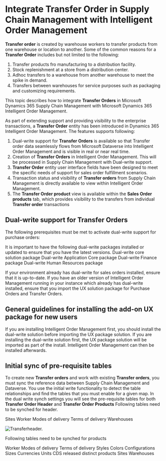 # Integrate Transfer Order in Supply Chain Management with Intelligent Order Management #

**Transfer order** is created by warehouse workers to transfer products from one warehouse or location to another. Some of the common reasons for a **Transfer Order** includes but not limited to the following:
1. Transfer products fro manufacturing to a distribution facility.
2. Stock replenishment at a store from a distribution center.
3. Adhoc transfers to a warehouse from another warehouse to meet the spike in demand.
4. Transfers between warehouses for service purposes such as packaging and customizing requirements.

This topic describes how to integrate **Transfer Orders** in Microsoft Dynamics 365 Supply Chain Management with Microsoft Dynamics 365 Intelligent Order Management.

As part of extending support and providing visibility to the enterprise transactions, a **Transfer Order** entity has been introduced in Dynamics 365 Intelligent Order Management.
The features supports following:
1. Dual-write support for **Transfer Orders** is available so that Transfer order data seamlessly flows from Microsoft Dataverse into Intelligent Order Management and is visible in real or near real time.
1. Creation of **Transfer Orders** in Intelligent Order Management. This will be processed in Supply Chain Management with Dual-write support.
1. **Transfer Order** entity user interface fields have been designed to meet the specific needs of support for sales order fulfillment scenarios.
1. Transaction status and visibility of **Transfer orders** from Supply Chain Management is directly available to view within Intelligent Order Management.
1. The **Transfer Order product** view is available within the **Sales Order products** tab, which provides visibility to the transfers from individual **Transfer order** transactions

## Dual-write support for **Transfer Orders**
The following prerequisites must be met to activate dual-write support for purchase orders:

It is important to have the following dual-write packages installed or updated to ensure that you have the latest versions.
Dual-write core solution package
Dual-write Application Core package
Dual-write Finance package
Dual-write Human Resources package

If your environment already has dual-write for sales orders installed, ensure that it is up-to-date.
If you have an older version of Intelligent Order Management running in your instance which already has dual-write installed, ensure that you import the UX solution package for Purchase Orders and Transfer Orders.

## General guidelines for installing the add-on UX package for new users
If you are installing Intelligent Order Management first, you should install the dual-write solution before importing the UX package solution.
If you are installing the dual-write solution first, the UX package solution will be imported as part of the install. Intelligent Order Management can then be installed afterwards.

## Initial sync of pre-requisite tables
To create new **Transfer orders** and work with existing **Transfer orders**, you must sync the reference data between Supply Chain Management and Dataverse. You use the initial write functionality to detect the table relationships and find the tables that you must enable for a given map.
In the dual write synch settings you will see the pre-requisite tables for both **Transfer Order Header** and **Transfer Order Products**
Following tables need to be synched for header.

Sites
Worker
Modes of delivery
Terms of delivery
Warehouses

![Transferheader.](media/Transferheader.png)

Following tables need to be synched for products

Worker
Modes of delivery
Terms of delivery
Styles
Colors
Configurations
Sizes
Currencies
Units
CDS released distinct products
Sites
Warehouses







